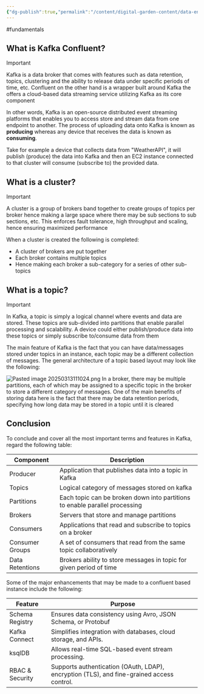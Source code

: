 ```yaml
---
{"dg-publish":true,"permalink":"/content/digital-garden-content/data-engineering-content/kafka-confluent/","created":"2025-03-12T22:29:43.231+05:30","updated":"2025-04-08T18:26:45.466+05:30"}
---
```


#fundamentals 

## What is Kafka Confluent?

>[!important]
>Kafka is a data broker that comes with features such as data retention, topics, clustering and the ability to release data under specific periods of time, etc. Confluent on the other hand is a wrapper built around Kafka the offers a cloud-based data streaming service utilizing Kafka as its core component

In other words, Kafka is an open-source distributed event streaming platforms that enables you to access store and stream data from one endpoint to another. The process of uploading data onto Kafka is known as **producing** whereas any device that receives the data is known as **consuming**.

Take for example a device that collects data from "WeatherAPI", it will publish (produce) the data into Kafka and then an EC2 instance connected to that cluster will consume (subscribe to) the provided data.

## What is a cluster?

>[!important]
>A cluster is a group of brokers band together to create groups of topics per broker hence making a large space where there may be sub sections to sub sections, etc. This enforces fault tolerance, high throughput and scaling, hence ensuring maximized performance

When a cluster is created the following is completed:

- A cluster of brokers are put together
- Each broker contains multiple topics
- Hence making each broker a sub-category for a series of other sub-topics

## What is a topic?

>[!important]
>In Kafka, a topic is simply a logical channel where events and data are stored. These topics are sub-divided into partitions that enable parallel processing and scalability. A device could either publish/produce data into these topics or simply subscribe to/consume data from them

The main feature of Kafka is the fact that you can have data/messages stored under topics in an instance, each topic may be a different collection of messages. The general architecture of a topic based layout may look like the following:

![Pasted image 20250313111024.png](/img/user/pngs/Pasted%20image%2020250313111024.png)
In a broker, there may be multiple partitions, each of which may be assigned to a specific topic in the broker to store a different category of messages. One of the main benefits of storing data here is the fact that there may be data retention periods, specifying how long data may be stored in a topic until it is cleared

## Conclusion 

To conclude and cover all the most important terms and features in Kafka, regard the following table: 

| Component       | Description                                                                 |
| --------------- | --------------------------------------------------------------------------- |
| Producer        | Application that publishes data into a topic in Kafka                       |
| Topics          | Logical category of messages stored on kafka                                |
| Partitions      | Each topic can be broken down into partitions to enable parallel processing |
| Brokers         | Servers that store and manage partitions                                    |
| Consumers       | Applications that read and subscribe to topics on a broker                  |
| Consumer Groups | A set of consumers that read from the same topic collaboratively            |
| Data Retentions | Brokers ability to store messages in topic for given period of time         |
Some of the major enhancements that may be made to a confluent based instance include the following:

| **Feature**     | **Purpose**                                                                               |
| --------------- | ----------------------------------------------------------------------------------------- |
| Schema Registry | Ensures data consistency using Avro, JSON Schema, or Protobuf                             |
| Kafka Connect   | Simplifies integration with databases, cloud storage, and APIs.                           |
| ksqlDB          | Allows real-time SQL-based event stream processing.                                       |
| RBAC & Security | Supports authentication (OAuth, LDAP), encryption (TLS), and fine-grained access control. |
